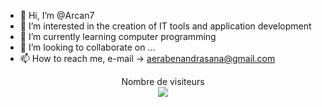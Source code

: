 - 👋 Hi, I’m @Arcan7
- 👀 I’m interested in the creation of IT tools and application development
- 🌱 I’m currently learning computer programming
- 💞️ I’m looking to collaborate on ...
- 📫 How to reach me, e-mail -> aerabenandrasana@gmail.com

<p align="center">
  Nombre de visiteurs<br>
  <img src="https://profile-counter.glitch.me/Arcan7/count.svg" />
</p>

<!---
Arcan7/Arcan7 is a ✨ special ✨ repository because its `README.md` (this file) appears on your GitHub profile.
You can click the Preview link to take a look at your changes.
--->
